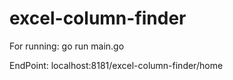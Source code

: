 # excel-column-finder

For running: go run main.go

EndPoint: localhost:8181/excel-column-finder/home
